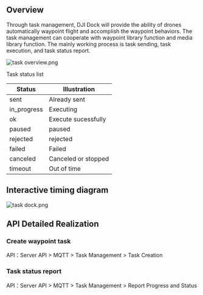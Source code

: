 

## Overview
Through task management, DJI Dock will provide the ability of drones automatically waypoint flight and accomplish the waypoint behaviors. The task management can cooperate with waypoint library function and media library function. The mainly working process is task sending, task execution, and task status report.

![task overview.png](https://terra-1-g.djicdn.com/84f990b0bbd145e6a3930de0c55d3b2b/admin/doc/3c64aab0-230f-4bbc-9f82-7b76a3b92eb7.png)


Task status list

|Status|Illustration|
|---|---|
|sent|Already sent|
|in_progress|Executing|
|ok|Execute sucessfully|
|paused|paused|
|rejected|rejected|
|failed|Failed|
|canceled|Canceled or stopped|
|timeout| Out of time|



## Interactive timing diagram
![task dock.png](https://terra-1-g.djicdn.com/84f990b0bbd145e6a3930de0c55d3b2b/admin/doc/a05a38dd-70b7-40a3-9d67-86e874d3342e.png)


## API Detailed Realization

### Create waypoint task
API：Server API > MQTT > Task Management > Task Creation

### Task status report
API：Server API > MQTT > Task Management > Report Progress and Status

